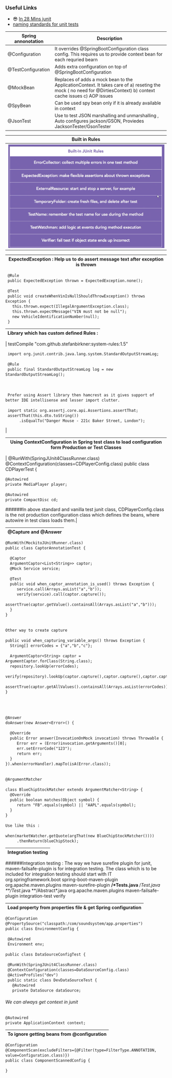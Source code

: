 ### Useful Links
- :sunglasses: [In 28 Mins junit](https://github.com/in28minutes/spring-unit-testing-with-junit-and-mockito)
- [naming standards for unit tests](http://osherove.com/blog/2005/4/3/naming-standards-for-unit-tests.html)
   
   

|Spring annonotation | Description | 
|------------ | ------------ | 
|@Configuration |It overrides @SpringBootConfiguration class config. This requires us to provide context bean for each requried bearn |
|@TestConfiguration |Adds extra configuration on top of  @SpringBootConfiguration  |
|@MockBean | Replaces of adds a mock bean to the ApplicationContext. It takes care of a) reseting the mock ( no need for @DirtiesContext) b) context cache issues c) AOP issues|
|@SpyBean | Can be used spy bean only if it is already available in context |
|@JsonTest | Use to test JSON marshalling and unmarshalling , Auto configures jackson/GSON, Proviedes JacksonTester/GsonTester |



|Built in Rules | 
|------------ | 
|![Inbuilt rules](images/junit-rule.jpg) |

|ExpectedException : Help us to do assert message text after exception is thrown |
|------------ | 
     @Rule
     public ExpectedException thrown = ExpectedException.none();

     @Test
     public void createWhenVinIsNullShouldThrowException() throws Exception {
       this.thrown.expect(IllegalArgumentException.class);
       this.thrown.expectMessage("VIN must not be null");
       new VehicleIdentificationNumber(null);
     }
|Library which has custom defined Rules : | 
|------------ | 
|
    testCompile "com.github.stefanbirkner:system-rules:1.5"
     
     import org.junit.contrib.java.lang.system.StandardOutputStreamLog;
     
     @Rule
     public final StandardOutputStreamLog log = new StandardOutputStreamLog();
     
     
     
     Prefer using Assert library then hamcrest as it gives support of better IDE intellisense and lesser import clutter.
     
     import static org.assertj.core.api.Assertions.assertThat;
     assertThat(this.dto.toString())
          .isEqualTo("Danger Mouse - 221c Baker Street, London");
 
|                     
 


|Using ContextConfiguration in Spring test class to load configuration form Production or Test Classes| 
|------------ | 
|
    @RunWith(SpringJUnit4ClassRunner.class)
    @ContextConfiguration(classes=CDPlayerConfig.class)
    public class CDPlayerTest {
   
    @Autowired
    private MediaPlayer player;
   
    @Autowired
    private CompactDisc cd;
   
######In above standard and vanilla test junit class, CDPlayerConfig.class is the not production configuration class which defines the beans, where autowire in test class loads them.|


|@Capture and @Answer| 
|------------ | 
   
    @RunWith(MockitoJUnitRunner.class)
    public class CaptorAnnotationTest {
    
      @Captor
      ArgumentCaptor<List<String>> captor;
      @Mock Service service;
     
      @Test
      public void when_captor_annotation_is_used() throws Exception {
         service.call(Arrays.asList("a","b"));
         verify(service).call(captor.capture());
         assertTrue(captor.getValue().containsAll(Arrays.asList("a","b")));
      }
    }
    
    
    Other way to create capture
    
    public void when_capturing_variable_args() throws Exception {
      String[] errorCodes = {"a","b","c"};
     
      ArgumentCaptor<String> captor = ArgumentCaptor.forClass(String.class);
      repository.lookUp(errorCodes);
      verify(repository).lookUp(captor.capture(),captor.capture(),captor.capture());
      assertTrue(captor.getAllValues().containsAll(Arrays.asList(errorCodes)));
    }
    
    
    
    
    @Answer
    doAnswer(new Answer<Error>() {
    
      @Override
      public Error answer(InvocationOnMock invocation) throws Throwable {
         Error err = (Error)invocation.getArguments()[0];
         err.setErrorCode("123");
         return err;
      }
    }).when(errorHandler).mapTo(isA(Error.class));
    
    
    @ArgumentMatcher
    
    class BlueChipStockMatcher extends ArgumentMatcher<String> {
      @Override
      public boolean matches(Object symbol) {
         return "FB".equals(symbol) || "AAPL".equals(symbol);
      }
    }
    
    Use like this :
    
    when(marketWatcher.getQuote(argThat(new BlueChipStockMatcher())))
         .thenReturn(blueChipStock);
    
 
|Integration testing| 
|------------ | 
######Integration testing : The way we have surefire plugin for junit, maven-failsafe-plugin is for integration testing. The class which is to be included for integration testing should start with IT 
    <build>
      <plugins>
         <plugin>
            <groupId>org.springframework.boot</groupId>
            <artifactId>spring-boot-maven-plugin</artifactId>
         </plugin>
         <plugin>
            <groupId>org.apache.maven.plugins</groupId>
            <artifactId>maven-surefire-plugin</artifactId>
            <configuration>
               <includes>
                  <include>**/*Tests.java</include>
                  <include>**/*Test.java</include>
                  <include>**/Test*.java</include>
               </includes>
               <excludes>
                  <exclude>**/Abstract*.java</exclude>
               </excludes>
            </configuration>
         </plugin>
         <plugin>
            <groupId>org.apache.maven.plugins</groupId>
            <artifactId>maven-failsafe-plugin</artifactId>
            <executions>
               <execution>
                  <goals>
                     <goal>integration-test</goal>
                     <goal>verify</goal>
                  </goals>
               </execution>
            </executions>
         </plugin>
      </plugins>
    </build>




|Load property from properties file & get Spring configuration | 
|------------ | 
    @Configuration
    @PropertySource("classpath:/com/soundsystem/app.properties")
    public class EnvironmentConfig {
    
     @Autowired
     Environment env;
    
    public class DataSourceConfigTest {
    
     @RunWith(SpringJUnit4ClassRunner.class)
     @ContextConfiguration(classes=DataSourceConfig.class)
     @ActiveProfiles("dev")
     public static class DevDataSourceTest {
       @Autowired
       private DataSource dataSource;
    
    
###### We can always get context in junit
    @Autowired
    private ApplicationContext context;

|To ignore getting beans from @configuration| 
|------------ | 
    @Configuration
    @ComponentScan(excludeFilters={@Filter(type=FilterType.ANNOTATION, value=Configuration.class)})
    public class ComponentScannedConfig {
    
    }

